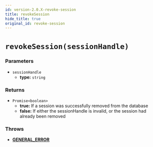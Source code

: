 ```yaml
---
id: version-2.0.X-revoke-session
title: revokeSession
hide_title: true
original_id: revoke-session
---
```


# `revokeSession(sessionHandle)`
### Parameters
- `sessionHandle`
    - **type:** `string`

### Returns
- `Promise<boolean>`
    - **true:** If a session was successfully removed from the database
    - **false:** If either the sessionHandle is invalid, or the session had already been removed

### Throws
- **[GENERAL_ERROR](./error-handling/general-error)**